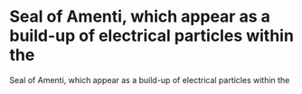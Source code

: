 # Seal of Amenti, which appear as a build-up of electrical particles within the

Seal of Amenti, which appear as a build-up of electrical particles within the